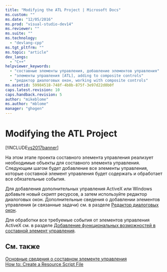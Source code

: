 ```yaml
---
title: "Modifying the ATL Project | Microsoft Docs"
ms.custom: ""
ms.date: "12/05/2016"
ms.prod: "visual-studio-dev14"
ms.reviewer: ""
ms.suite: ""
ms.technology: 
  - "devlang-cpp"
ms.tgt_pltfrm: ""
ms.topic: "article"
dev_langs: 
  - "C++"
helpviewer_keywords: 
  - "составные элементы управления, добавление элементов управления"
  - "элементы управления [ATL], adding to composite controls"
  - "редактор диалоговых окон, working with composite controls"
ms.assetid: 59984518-748f-4b8b-875f-3e97d22d0b0f
caps.latest.revision: 10
caps.handback.revision: 5
author: "mikeblome"
ms.author: "mblome"
manager: "ghogen"
---
```

# Modifying the ATL Project
[!INCLUDE[vs2017banner](../assembler/inline/includes/vs2017banner.md)]

На этом этапе проекта составного элемента управления реализует необходимые объекты для составного элемента управления.  Следующим шагом будет добавление все элементы управления, которые составной элемент управления будет содержать и обработает все обязательные события.  
  
 Для добавления дополнительных управления ActiveX или Windows добавьте новый скрипт ресурсов, а затем используйте редактор диалоговых окон.  Дополнительные сведения о добавлении элементов управления \(и связанные задачи\) см. в разделе [Редактор диалоговых окон](../mfc/dialog-editor.md).  
  
 Для обработки все требуемые события от элементов управления ActiveX см. в разделе [Добавление функциональных возможностей в составной элемент управления](../atl/adding-functionality-to-the-composite-control.md).  
  
## См. также  
 [Основные сведения о составном элементе управления](../Topic/ATL%20Composite%20Control%20Fundamentals.md)   
 [How to: Create a Resource Script File](../windows/how-to-create-a-resource-script-file.md)